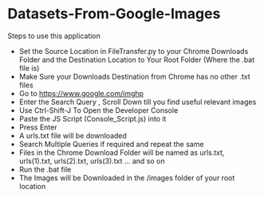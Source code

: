 # Datasets-From-Google-Images
 
 Steps to use this application
  - Set the Source Location in FileTransfer.py to your Chrome Downloads Folder and the Destination Location to Your Root Folder (Where the .bat file is)
  - Make Sure your Downloads Destination from Chrome has no other .txt files 
  - Go to https://www.google.com/imghp
  - Enter the Search Query , Scroll Down till you find useful relevant images
  - Use Ctrl-Shift-J To Open the Developer Console 
  - Paste the JS Script (Console_Script.js) into it
  - Press Enter
  - A urls.txt file will be downloaded
  - Search Multiple Queries if required and repeat the same 
  - Files in the Chrome Download Folder will be named as urls.txt, urls(1).txt, urls(2).txt, urls(3).txt ... and so on
  - Run the .bat file 
  - The Images will be Downloaded in the /images folder of your root location
